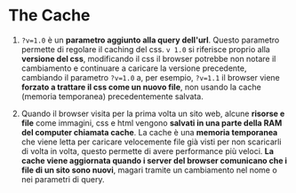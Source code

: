 # The Cache
1. `?v=1.0` è un **parametro aggiunto alla query dell'url**.
Questo parametro permette di regolare il caching del css. `v 1.0` si riferisce proprio alla **versione del css**, modificando il css il browser potrebbe non notare il cambiamento e continuare a caricare la versione precedente, cambiando il parametro `?v=1.0` a, per esempio, `?v=1.1` il browser viene **forzato a trattare il css come un nuovo file**, non usando la cache (memoria temporanea) precedentemente salvata.

2. Quando il browser visita per la prima volta un sito web, alcune **risorse e file** come immagini, css e html vengono **salvati in una parte della RAM del computer chiamata cache**. La cache è una **memoria temporanea** che viene letta per caricare velocemente file già visti per non scaricarli di volta in volta, questo permette di avere performance più veloci. **La cache viene aggiornata quando i server del browser comunicano che i file di un sito sono nuovi**, magari tramite un cambiamento nel nome o nei parametri di query.